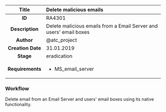 | Title                       |  Delete malicious emails         |
|:---------------------------:|:--------------------|
| **ID**                      | RA4301            |
| **Description**             | Delete malicious emails from a Email Server and users' email boxes   |
| **Author**                  | @atc_project        |
| **Creation Date**           | 31.01.2019 |
| **Stage**                   | eradication         |
| **Requirements** |<ul><li>MS_email_server</li></ul>|

### Workflow

Delete email from an Email Server and users' email boxes using its native functionality.
